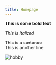 ```yaml
---
title: Homepage
---
```



**This is some bold text**

_This is italized_


This is a sentence  
This is another line

![hobby](/Media/phsa-logo.png)
